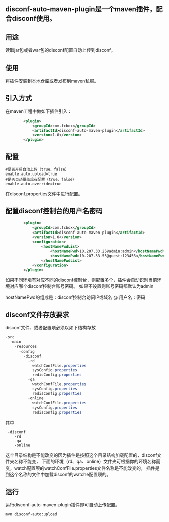 ## disconf-auto-maven-plugin是一个maven插件，配合disconf使用。

## 用途
读取jar包或者war包的disconf配置自动上传到disconf。

## 使用
将插件安装到本地仓库或者发布到maven私服。

## 引入方式
在maven工程中做如下插件引入：
```xml
        <plugin>
            <groupId>com.fcbox</groupId>
            <artifactId>disconf-auto-maven-plugin</artifactId>
            <version>1.0</version>
        </plugin>
```

## 配置
```properties
#是否开启自动上传（true、false）
enable.auto.upload=true
#是否自动覆盖现有配置（true、false）
enable.auto.override=true
```

在disconf.properties文件中进行配置。

## 配置disconf控制台的用户名密码
```xml
        <plugin>
            <groupId>com.fcbox</groupId>
            <artifactId>disconf-auto-maven-plugin</artifactId>
            <version>1.0</version>
            <configuration>
                <hostNamePwdList>
                    <hostNamePwd>10.207.33.25@admin:admin</hostNamePwd>
                    <hostNamePwd>10.207.33.55@guest:123456</hostNamePwd>
                </hostNamePwdList>
            </configuration>
        </plugin>
```

如果不同环境有对应不同的disconf控制台，则配置多个，插件会自动识别当前环境对应哪个disconf控制台账号密码。
如果不设置则账号密码都默认为admin

hostNamePwd的组成是：disconf控制台访问IP或域名 @ 用户名：密码

## disconf文件存放要求
disconf文件、或者配置项必须以如下结构存放

```java
-src
  -main
    -resources
      -config
        -disconf
          -rd
            watchConfFile.properties
            sysConfig.properties
            redisConfig.properties
          -qa
            watchConfFile.properties
            sysConfig.properties
            redisConfig.properties
          -online
            watchConfFile.properties
            sysConfig.properties
            redisConfig.properties
```

其中   
```
 -disconf
    -rd
    -qa
    -online
```
这个目录结构是不能改变的因为插件是按照这个目录结构加载配置的，disconf文件夹名称不能变，
下面的环境（rd、qa、online）文件夹可根据你的环境名称而变，watch配置项的watchConfFile.properties文件名称是不能改变的，
插件是到这个名称的文件中加载disconf的watche配置项的。 

## 运行
运行disconf-auto-maven-plugin插件即可自动上传配置。

```manven
mvn disconf-auto:upload
```

